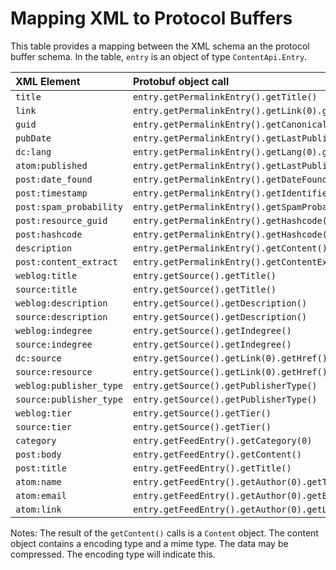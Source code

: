 # Mapping XML to Protocol Buffers #

This table provides  a mapping between the XML schema an the protocol buffer schema. In the table, ` entry ` is an object of type ` ContentApi.Entry `.

| **XML Element** | **Protobuf object call** |
|:----------------|:-------------------------|
| ` title ` | ` entry.getPermalinkEntry().getTitle() `  |
| ` link ` | ` entry.getPermalinkEntry().getLink(0).getHref() `  |
| ` guid ` | ` entry.getPermalinkEntry().getCanonicalLink().getResource() `  |
| ` pubDate ` | ` entry.getPermalinkEntry().getLastPublished() `  |
| ` dc:lang ` | ` entry.getPermalinkEntry().getLang(0).getCode() `  |
| ` atom:published ` | ` entry.getPermalinkEntry().getLastPublished() `  |
| ` post:date_found ` | ` entry.getPermalinkEntry().getDateFound() `  |
| ` post:timestamp ` | ` entry.getPermalinkEntry().getIdentifier() `  |
| ` post:spam_probability ` | ` entry.getPermalinkEntry().getSpamProbability() `  |
| ` post:resource_guid ` | ` entry.getPermalinkEntry().getHashcode() `  |
| ` post:hashcode ` | ` entry.getPermalinkEntry().getHashcode() `  |
| ` description ` | ` entry.getPermalinkEntry().getContent() `  |
| ` post:content_extract ` | ` entry.getPermalinkEntry().getContentExtract() `  |
| ` weblog:title ` | ` entry.getSource().getTitle() `  |
| ` source:title ` | ` entry.getSource().getTitle() `  |
| ` weblog:description ` | ` entry.getSource().getDescription() `  |
| ` source:description ` | ` entry.getSource().getDescription() `  |
| ` weblog:indegree ` | ` entry.getSource().getIndegree() `  |
| ` source:indegree ` | ` entry.getSource().getIndegree() `  |
| ` dc:source ` | ` entry.getSource().getLink(0).getHref() `  |
| ` source:resource ` | ` entry.getSource().getLink(0).getHref() `  |
| ` weblog:publisher_type ` | ` entry.getSource().getPublisherType() `  |
| ` source:publisher_type ` | ` entry.getSource().getPublisherType() `  |
| ` weblog:tier ` | ` entry.getSource().getTier() `  |
| ` source:tier ` | ` entry.getSource().getTier() `  |
| ` category ` | ` entry.getFeedEntry().getCategory(0) `  |
| ` post:body ` | ` entry.getFeedEntry().getContent() `  |
| ` post:title ` | ` entry.getFeedEntry().getTitle() `  |
| ` atom:name ` | ` entry.getFeedEntry().getAuthor(0).getTitle() `  |
| ` atom:email ` | ` entry.getFeedEntry().getAuthor(0).getEmail() `  |
| ` atom:link ` | ` entry.getFeedEntry().getAuthor(0).getLink(0).getHref() `  |

Notes: The result of the ` getContent() ` calls is a ` Content ` object. The content object contains a encoding type and a mime type. The data may be compressed. The encoding type will indicate this.